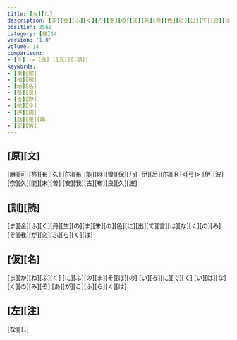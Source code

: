 ```yaml
---
title: [な][し]
description: [ま][金][ふ][く][丹][生][の][ま][朱][の][色][に][出][て][言][は][な][く][の][み][ぞ][我][が][恋][ふ][ら][く][は]
position: 3560
category: [巻]14
version: '1.0'
volume: 14
comparison:
- [々] -> [弖] [[元]][[類]]
keywords:
- [東][歌]
- [相][聞]
- [地][名]
- [奈][良]
- [吉][野]
- [岐][阜]
- [序][詞]
- [尫][柜][蹋]
- [恋][情]
---
```


## [原][文]

[麻][可][祢][布][久] [尓][布][能][麻][曽][保][乃] [伊][呂][尓][Ｒ]<[弖]> [伊][波][奈][久][能][未][曽] [安][我][古][布][良][久][波]

## [訓][読]

[ま][金][ふ][く][丹][生][の][ま][朱][の][色][に][出][て][言][は][な][く][の][み][ぞ][我][が][恋][ふ][ら][く][は]

## [仮][名]

[ま][か][ね][ふ][く] [に][ふ][の][ま][そ][ほ][の] [い][ろ][に][で][て] [い][は][な][く][の][み][ぞ] [あ][が][こ][ふ][ら][く][は]

## [左][注]

[な][し]
